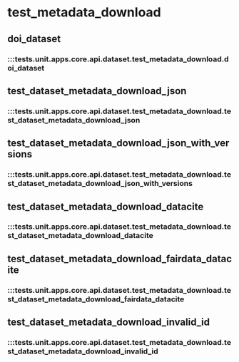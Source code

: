 # test_metadata_download

## doi_dataset

### :::tests.unit.apps.core.api.dataset.test_metadata_download.doi_dataset

## test_dataset_metadata_download_json

### :::tests.unit.apps.core.api.dataset.test_metadata_download.test_dataset_metadata_download_json

## test_dataset_metadata_download_json_with_versions

### :::tests.unit.apps.core.api.dataset.test_metadata_download.test_dataset_metadata_download_json_with_versions

## test_dataset_metadata_download_datacite

### :::tests.unit.apps.core.api.dataset.test_metadata_download.test_dataset_metadata_download_datacite

## test_dataset_metadata_download_fairdata_datacite

### :::tests.unit.apps.core.api.dataset.test_metadata_download.test_dataset_metadata_download_fairdata_datacite

## test_dataset_metadata_download_invalid_id

### :::tests.unit.apps.core.api.dataset.test_metadata_download.test_dataset_metadata_download_invalid_id

